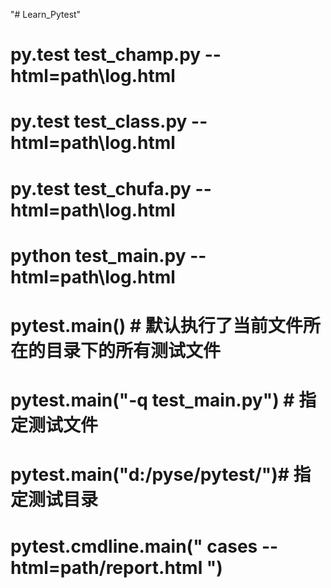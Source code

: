 "# Learn_Pytest" 


# py.test test_champ.py --html=path\log.html 
# py.test test_class.py --html=path\log.html 
# py.test test_chufa.py --html=path\log.html 
# python test_main.py --html=path\log.html 


# pytest.main() # 默认执行了当前文件所在的目录下的所有测试文件
# pytest.main("-q test_main.py") # 指定测试文件 
# pytest.main("d:/pyse/pytest/")# 指定测试目录 
# pytest.cmdline.main(" cases  --html=path/report.html ")